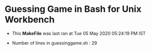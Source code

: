 # Guessing Game in Bash for Unix Workbench


 - This **MakeFile** was last ran at 
Tue 05 May 2020 05:24:19 PM IST

 - Number of lines in guessinggame.sh :
29
